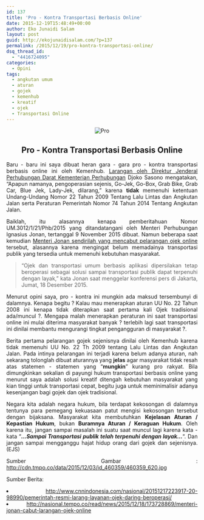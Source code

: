 ```yaml
---
id: 137
title: 'Pro - Kontra Transportasi Berbasis Online'
date: 2015-12-19T15:48:49+00:00
author: Eko Junaidi Salam
layout: post
guid: http://ekojunaidisalam.com/?p=137
permalink: /2015/12/19/pro-kontra-transportasi-online/
dsq_thread_id:
  - "4416724095"
categories:
  - Opini
tags:
  - angkutan umum
  - aturan
  - gojek
  - kemenhub
  - kreatif
  - ojek
  - Transportasi Online
---
```

<div style="text-align:center"><img src="{{site.baseurl}}/wp-content/uploads/2015/12/gojek-300x171.jpg" alt="Pro" /></div>
<h2 style="text-align: center;">Pro - Kontra Transportasi Berbasis Online</h2>

<p style="text-align: justify;">
  Baru - baru ini saya dibuat heran gara - gara pro - kontra transportasi berbasis online ini oleh Kemenhub. <a href="http://www.cnnindonesia.com/nasional/20151217223917-20-98990/pemerintah-resmi-larang-layanan-ojek-daring-beroperasi/" target="_blank">Larangan oleh Direktur Jenderal Perhubungan Darat Kementerian Perhubungan</a> Djoko Sasono mengatakan, &#8220;Apapun namanya, pengoperasian sejenis, Go-Jek, Go-Box, Grab Bike, Grab Car, Blue Jek, Lady-Jek, dilarang,&#8221; karena <strong>tidak</strong> memenuhi ketentuan Undang-Undang Nomor 22 Tahun 2009 Tentang Lalu Lintas dan Angkutan Jalan serta Peraturan Pemerintah Nomor 74 Tahun 2014 Tentang Angkutan Jalan.
</p>

<p style="text-align: justify;">
  Baiklah, itu alasannya kenapa pemberitahuan Nomor UM.3012/1/21/Phb/2015 yang ditandatangani oleh Menteri Perhubungan Ignasius Jonan, tertanggal 9 November 2015 dibuat. Namun beberapa saat kemudian <a href="http://nasional.tempo.co/read/news/2015/12/18/173728869/menteri-jonan-cabut-larangan-ojek-online" target="_blank">Menteri Jonan sendirilah yang mencabut pelarangan ojek online</a> tersebut, alasannya karena mengingat belum memadainya transportasi publik yang tersedia untuk memenuhi kebutuhan masyarakat.
</p>

> <p style="text-align: justify;">
>   “Ojek dan transportasi umum berbasis aplikasi dipersilakan tetap beroperasi sebagai solusi sampai transportasi publik dapat terpenuhi dengan layak,&#8221; kata Jonan saat menggelar konferensi pers di Jakarta, Jumat, 18 Desember 2015.
> </p>

<a name='more'></a>

<p style="text-align: justify;">
  Menurut opini saya, pro - kontra ini mungkin ada maksud tersembunyi di dalamnya. Kenapa begitu ? Kalau mau menerapkan aturan UU No. 22 Tahun 2008 ini kenapa tidak diterapkan saat pertama kali Ojek tradisional ada/muncul ?. Mengapa malah menerapkan peraturan ini saat transportasi online ini mulai diterima masyarakat banyak ? terlebih lagi saat transportasi ini dinilai membantu mengurangi tingkat pengangguran di masyarakat ?.
</p>

<p style="text-align: justify;">
  Berita pertama pelarangan gojek sejenisnya dinilai oleh Kemenhub karena tidak memenuhi UU No. 22 Th 2009 tentang Lalu Lintas dan Angkutan Jalan. Pada intinya pelarangan ini terjadi karena belum adanya aturan, nah sekarang tolonglah dibuat aturannya yang <strong>jelas</strong> agar masyarakat tidak resah atas statemen - statemen yang &#8220;<strong>mungkin</strong>&#8221; kurang pro rakyat. Bila dimungkinkan sekalian di payungi hukum transportasi berbasis online yang menurut saya adalah solusi kreatif ditengah kebutuhan masyarakat yang kian tinggi untuk transportasi cepat, begitu juga untuk meminimalisir adanya kesenjangan bagi gojek dan ojek tradisional.
</p>

<p style="text-align: justify;">
  Negara kita adalah negara hukum, bila terdapat kekosongan di dalamnya tentunya para pemegang kekuasaan patut mengisi kekosongan tersebut dengan bijaksana. Masyarakat kita membutuhkan <strong>Kejelasan Aturan / Kepastian Hukum</strong>, bukan <strong>Buramnya Aturan / Keraguan Hukum</strong>. Oleh karena itu, jangan sampai masalah ini suatu saat muncul lagi karena kata - kata &#8220;<em><strong>&#8230;Sampai Transportasi publik telah terpenuhi dengan layak&#8230;</strong></em>&#8220;. Dan jangan sampai mengganggu hajat hidup orang dari gojek dan sejenisnya. (EJS)
</p>

<p style="text-align: justify;">
  Sumber Gambar : <a href="http://cdn.tmpo.co/data/2015/12/03/id_460359/460359_620.jpg" target="_blank">http://cdn.tmpo.co/data/2015/12/03/id_460359/460359_620.jpg</a>
</p>

<p style="text-align: justify;">
  Sumber Berita:
</p>

<li style="text-align: justify;">
  <a href="http://www.cnnindonesia.com/nasional/20151217223917-20-98990/pemerintah-resmi-larang-layanan-ojek-daring-beroperasi/" target="_blank">http://www.cnnindonesia.com/nasional/20151217223917-20-98990/pemerintah-resmi-larang-layanan-ojek-daring-beroperasi/</a>
</li>
<li style="text-align: justify;">
  <a href="http://nasional.tempo.co/read/news/2015/12/18/173728869/menteri-jonan-cabut-larangan-ojek-online" target="_blank">http://nasional.tempo.co/read/news/2015/12/18/173728869/menteri-jonan-cabut-larangan-ojek-online</a>
</li>

